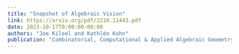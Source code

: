 ```yaml
---
title: "Snapshot of Algebraic Vision"
link: https://arxiv.org/pdf/2210.11443.pdf
date: 2023-10-17T0:00:00-00:00
authors: "Joe Kileel and Kathlén Kohn"
publication: "Combinatorial, Computational & Applied Algebraic Geometry (CCAAGS) 2022"
---
```


